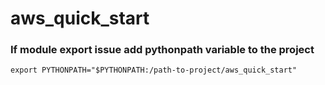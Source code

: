 # aws_quick_start

### If module export issue add pythonpath variable to the project
```export PYTHONPATH="$PYTHONPATH:/path-to-project/aws_quick_start"```